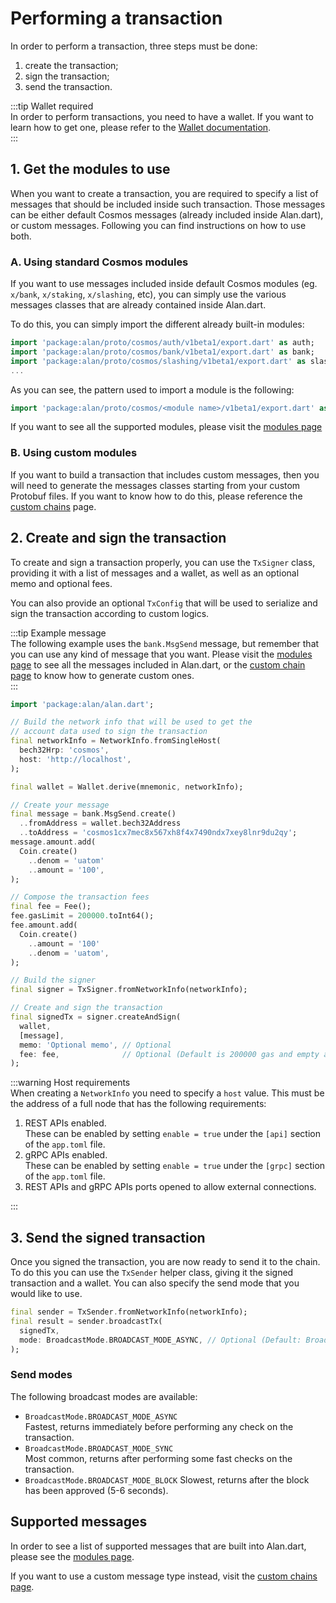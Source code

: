 # Performing a transaction
In order to perform a transaction, three steps must be done:

1. create the transaction;
2. sign the transaction;
3. send the transaction.

:::tip Wallet required  
In order to perform transactions, you need to have a wallet. If you want to learn how to get one, please refer to the [Wallet documentation](../wallet/overview.md).  
:::

## 1. Get the modules to use 
When you want to create a transaction, you are required to specify a list of messages that should be included inside such transaction. Those messages can be either default Cosmos messages (already included inside Alan.dart), or custom messages. Following you can find instructions on how to use both. 

### A. Using standard Cosmos modules
If you want to use messages included inside default Cosmos modules (eg. `x/bank`, `x/staking`, `x/slashing`, etc), you can simply use the various messages classes that are already contained inside Alan.dart.

To do this, you can simply import the different already built-in modules:

```dart
import 'package:alan/proto/cosmos/auth/v1beta1/export.dart' as auth;
import 'package:alan/proto/cosmos/bank/v1beta1/export.dart' as bank;
import 'package:alan/proto/cosmos/slashing/v1beta1/export.dart' as slashing;
...
```

As you can see, the pattern used to import a module is the following:

```dart
import 'package:alan/proto/cosmos/<module name>/v1beta1/export.dart' as <module name>;
```

If you want to see all the supported modules, please visit the [modules page](../modules/overview.md)

### B. Using custom modules
If you want to build a transaction that includes custom messages, then you will need to generate the messages classes starting from your custom Protobuf files. If you want to know how to do this, please reference the [custom chains](../custom-chains/overview.md) page.

## 2. Create and sign the transaction
To create and sign a transaction properly, you can use the `TxSigner` class, providing it with a list of messages and a wallet, as well as an optional memo and optional fees.

You can also provide an optional `TxConfig` that will be used to serialize and sign the transaction according to custom logics.

:::tip Example message  
The following example uses the `bank.MsgSend` message, but remember that you can use any kind of message that you want. Please visit the [modules page](../modules/overview.md) to see all the messages included in Alan.dart, or the [custom chain page](../custom-chains/overview.md) to know how to generate custom ones.  
:::

```dart
import 'package:alan/alan.dart';

// Build the network info that will be used to get the 
// account data used to sign the transaction
final networkInfo = NetworkInfo.fromSingleHost(
  bech32Hrp: 'cosmos',
  host: 'http://localhost',
);

final wallet = Wallet.derive(mnemonic, networkInfo);

// Create your message
final message = bank.MsgSend.create()
  ..fromAddress = wallet.bech32Address
  ..toAddress = 'cosmos1cx7mec8x567xh8f4x7490ndx7xey8lnr9du2qy';
message.amount.add(
  Coin.create()
    ..denom = 'uatom'
    ..amount = '100',
);

// Compose the transaction fees
final fee = Fee();
fee.gasLimit = 200000.toInt64();
fee.amount.add(
  Coin.create()
    ..amount = '100'
    ..denom = 'uatom',
);

// Build the signer
final signer = TxSigner.fromNetworkInfo(networkInfo);

// Create and sign the transaction
final signedTx = signer.createAndSign(
  wallet,
  [message],
  memo: 'Optional memo', // Optional
  fee: fee,              // Optional (Default is 200000 gas and empty amount)
);
```

:::warning Host requirements  
When creating a `NetworkInfo` you need to specify a `host` value. This must be the address of a full node that has the following requirements: 

1. REST APIs enabled.  
   These can be enabled by setting `enable = true` under the `[api]` section of the `app.toml` file.
2. gRPC APIs enabled.  
   These can be enabled by setting `enable = true` under the `[grpc]` section of the `app.toml` file.
3. REST APIs and gRPC APIs ports opened to allow external connections.

:::

## 3. Send the signed transaction
Once you signed the transaction, you are now ready to send it to the chain. To do this you can use the `TxSender` helper class, giving it the signed transaction and a wallet. You can also specify the send mode that you would like to use.

```dart
final sender = TxSender.fromNetworkInfo(networkInfo);
final result = sender.broadcastTx(
  signedTx,
  mode: BroadcastMode.BROADCAST_MODE_ASYNC, // Optional (Default: BroadcastMode.BROADCAST_MODE_SYNC)
);
```

### Send modes
The following broadcast modes are available:
- `BroadcastMode.BROADCAST_MODE_ASYNC`  
  Fastest, returns immediately before performing any check on the transaction.
- `BroadcastMode.BROADCAST_MODE_SYNC`  
  Most common, returns after performing some fast checks on the transaction.
- `BroadcastMode.BROADCAST_MODE_BLOCK`
  Slowest, returns after the block has been approved (5-6 seconds).
  
## Supported messages
In order to see a list of supported messages that are built into Alan.dart, please see the [modules page](../modules/overview.md). 

If you want to use a custom message type instead, visit the [custom chains page](../custom-chains/overview.md).
